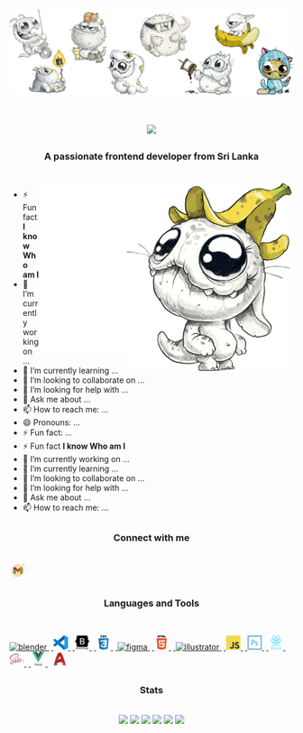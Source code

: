 ![MasterHead](https://github.com/mrPerera369/mrPerera369/blob/main/Untitled-52454245.svg)
<h1 align="center">
  <a href = "https://git.io/typing-svg">
    <img src ="https://readme-typing-svg.demolab.com/?font=Bitter&size=35&center=true&vCenter=true&width=500&height=70&duration=4000&lines=Hi+There!+🍪;I'm+mr+Perera!;"/>
  </a>
</h1>
<h3 align="center">A passionate frontend developer from Sri Lanka</h3>
<br>
<img align="right" alt="Coding" width="300" src="https://github.com/mrPerera369/mrPerera369/blob/main/p1.svg">
<img align="right" alt="Coding" width="150" height="300" src="https://github.com/mrPerera369/mrPerera369/blob/main/a2.gif">







- ⚡ Fun fact **I know Who am I**
- 🔭 I’m currently working on ...
- 🌱 I’m currently learning ...
- 👯 I’m looking to collaborate on ...
- 🤔 I’m looking for help with ...
- 💬 Ask me about ...
- 📫 How to reach me: ...
- 😄 Pronouns: ...
- ⚡ Fun fact: ...
-  ⚡ Fun fact **I know Who am I**
- 🔭 I’m currently working on ...
- 🌱 I’m currently learning ...
- 👯 I’m looking to collaborate on ...
- 🤔 I’m looking for help with ...
- 💬 Ask me about ...
- 📫 How to reach me: ...


## 




<h3 align="center">Connect with me</h3>
<br>
<a href="mailto:thusharaperera201@gmail.com" > <img src="https://github.com/mrPerera369/mrPerera369/blob/main/icons8-gmail.svg" alt="Gmail" width="30" /> </a>



## 


<h3 align="center">Languages and Tools</h3>
<br>
<p align="left"> 
  <a href="https://www.blender.org/" target="_blank" rel="noreferrer"> <img src="https://download.blender.org/branding/community/blender_community_badge_white.svg" alt="blender" width="26" /> </a>
  &nbsp;<a href="https://code.visualstudio.com/" target="_blank" rel="noreferrer"> <img src="https://github.com/mrPerera369/mrPerera369/blob/main/visual-studio-code%20svg.svg" alt="visualstudio" width="26" /> </a>
  &nbsp;<a href="https://getbootstrap.com" target="_blank" rel="noreferrer"> <img src="https://raw.githubusercontent.com/devicons/devicon/master/icons/bootstrap/bootstrap-plain-wordmark.svg" alt="bootstrap" width="26"/> </a> 
  &nbsp;<a href="https://www.w3schools.com/css/" target="_blank" rel="noreferrer"> <img src="https://raw.githubusercontent.com/devicons/devicon/master/icons/css3/css3-original-wordmark.svg" alt="css3" width="26"/> </a> 
  &nbsp;<a href="https://www.figma.com/" target="_blank" rel="noreferrer"> <img src="https://www.vectorlogo.zone/logos/figma/figma-icon.svg" alt="figma" width="26"/> </a> 
  &nbsp;<a href="https://www.w3.org/html/" target="_blank" rel="noreferrer"> <img src="https://raw.githubusercontent.com/devicons/devicon/master/icons/html5/html5-original-wordmark.svg" alt="html5" width="26"/> </a>
  &nbsp;<a href="https://www.adobe.com/in/products/illustrator.html" target="_blank" rel="noreferrer"> <img src="https://www.vectorlogo.zone/logos/adobe_illustrator/adobe_illustrator-icon.svg" alt="illustrator" width="26"/> </a> 
  &nbsp;<a href="https://developer.mozilla.org/en-US/docs/Web/JavaScript" target="_blank" rel="noreferrer"> <img src="https://raw.githubusercontent.com/devicons/devicon/master/icons/javascript/javascript-original.svg" alt="javascript" width="26"/> </a>
  &nbsp;<a href="https://www.photoshop.com/en" target="_blank" rel="noreferrer"> <img src="https://raw.githubusercontent.com/devicons/devicon/master/icons/photoshop/photoshop-line.svg" alt="photoshop" width="26"/> </a>
  &nbsp;<a href="https://reactjs.org/" target="_blank" rel="noreferrer"> <img src="https://raw.githubusercontent.com/devicons/devicon/master/icons/react/react-original-wordmark.svg" alt="react" width="26"/> </a> 
  &nbsp;<a href="https://sass-lang.com" target="_blank" rel="noreferrer"> <img src="https://raw.githubusercontent.com/devicons/devicon/master/icons/sass/sass-original.svg" alt="sass" width="26"/> </a> 
  &nbsp;<a href="https://vuejs.org/" target="_blank" rel="noreferrer"> <img src="https://raw.githubusercontent.com/devicons/devicon/master/icons/vuejs/vuejs-original-wordmark.svg" alt="vuejs" width="26"/> </a>
 &nbsp; <a href="https://www.autodesk.com/" target="_blank" rel="noreferrer"> <img src="https://github.com/mrPerera369/mrPerera369/blob/main/icons8-autocad.svg" alt="react" width="26"/> </a> </p>



## 



<h3 align="center">Stats </h3>

<br>
<div align=center>



<img src="http://github-profile-summary-cards.vercel.app/api/cards/profile-details?username=mrPerera369&theme=transparent&border_radius=10" />
<img src="hhttp://github-profile-summary-cards.vercel.app/api/cards/repos-per-language?username=mrPerera369&theme=transparent" />
<img src="http://github-profile-summary-cards.vercel.app/api/cards/stats?username=mrPerera369&theme=transparent" />
<img src="http://github-profile-summary-cards.vercel.app/api/cards/productive-time?username=mrPerera369&theme=transparent&utcOffset=8" />
<img src="http://github-profile-summary-cards.vercel.app/api/cards/most-commit-language?username=mrPerera369&theme=transparent" />
<img src="http://github-profile-summary-cards.vercel.app/api/cards/repos-per-language?username=mrPerera369&theme=transparent" />




</div>

<br/><br/>

##



